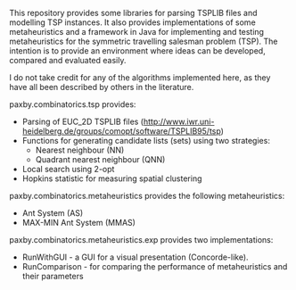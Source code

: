 This repository provides some libraries for parsing TSPLIB files and modelling TSP instances. It also provides implementations of some metaheuristics and a framework in Java for implementing and testing metaheuristics for the symmetric travelling salesman problem (TSP). The intention is to provide an environment where ideas can be developed, compared and evaluated easily.

I do not take credit for any of the algorithms implemented here, as they have all been described by others in the literature.

paxby.combinatorics.tsp provides:
* Parsing of EUC_2D TSPLIB files (http://www.iwr.uni-heidelberg.de/groups/comopt/software/TSPLIB95/tsp)
* Functions for generating candidate lists (sets) using two strategies:
  * Nearest neighbour (NN)
  * Quadrant nearest neighbour (QNN)
* Local search using 2-opt
* Hopkins statistic for measuring spatial clustering

paxby.combinatorics.metaheuristics provides the following metaheuristics:
* Ant System (AS)
* MAX-MIN Ant System (MMAS)

paxby.combinatorics.metaheuristics.exp provides two implementations:
* RunWithGUI - a GUI for a visual presentation (Concorde-like).
* RunComparison - for comparing the performance of metaheuristics and their parameters

